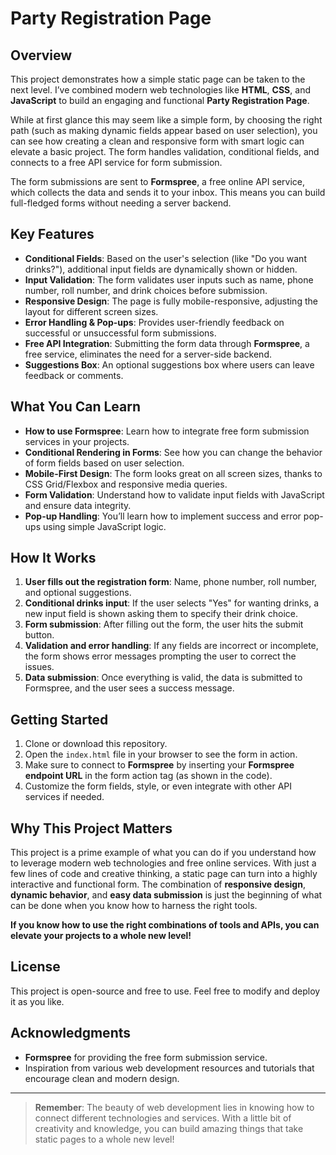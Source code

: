# Party Registration Page

## Overview

This project demonstrates how a simple static page can be taken to the next level. I’ve combined modern web technologies like **HTML**, **CSS**, and **JavaScript** to build an engaging and functional **Party Registration Page**. 

While at first glance this may seem like a simple form, by choosing the right path (such as making dynamic fields appear based on user selection), you can see how creating a clean and responsive form with smart logic can elevate a basic project. The form handles validation, conditional fields, and connects to a free API service for form submission.

The form submissions are sent to **Formspree**, a free online API service, which collects the data and sends it to your inbox. This means you can build full-fledged forms without needing a server backend.

## Key Features

- **Conditional Fields**: Based on the user's selection (like "Do you want drinks?"), additional input fields are dynamically shown or hidden.
- **Input Validation**: The form validates user inputs such as name, phone number, roll number, and drink choices before submission.
- **Responsive Design**: The page is fully mobile-responsive, adjusting the layout for different screen sizes.
- **Error Handling & Pop-ups**: Provides user-friendly feedback on successful or unsuccessful form submissions.
- **Free API Integration**: Submitting the form data through **Formspree**, a free service, eliminates the need for a server-side backend.
- **Suggestions Box**: An optional suggestions box where users can leave feedback or comments.

## What You Can Learn

- **How to use Formspree**: Learn how to integrate free form submission services in your projects.
- **Conditional Rendering in Forms**: See how you can change the behavior of form fields based on user selection.
- **Mobile-First Design**: The form looks great on all screen sizes, thanks to CSS Grid/Flexbox and responsive media queries.
- **Form Validation**: Understand how to validate input fields with JavaScript and ensure data integrity.
- **Pop-up Handling**: You’ll learn how to implement success and error pop-ups using simple JavaScript logic.

## How It Works

1. **User fills out the registration form**: Name, phone number, roll number, and optional suggestions.
2. **Conditional drinks input**: If the user selects "Yes" for wanting drinks, a new input field is shown asking them to specify their drink choice.
3. **Form submission**: After filling out the form, the user hits the submit button. 
4. **Validation and error handling**: If any fields are incorrect or incomplete, the form shows error messages prompting the user to correct the issues.
5. **Data submission**: Once everything is valid, the data is submitted to Formspree, and the user sees a success message.

## Getting Started

1. Clone or download this repository.
2. Open the `index.html` file in your browser to see the form in action.
3. Make sure to connect to **Formspree** by inserting your **Formspree endpoint URL** in the form action tag (as shown in the code).
4. Customize the form fields, style, or even integrate with other API services if needed.

## Why This Project Matters

This project is a prime example of what you can do if you understand how to leverage modern web technologies and free online services. With just a few lines of code and creative thinking, a static page can turn into a highly interactive and functional form. The combination of **responsive design**, **dynamic behavior**, and **easy data submission** is just the beginning of what can be done when you know how to harness the right tools.

**If you know how to use the right combinations of tools and APIs, you can elevate your projects to a whole new level!**

## License

This project is open-source and free to use. Feel free to modify and deploy it as you like.

## Acknowledgments

- **Formspree** for providing the free form submission service.
- Inspiration from various web development resources and tutorials that encourage clean and modern design.

---

> **Remember**: The beauty of web development lies in knowing how to connect different technologies and services. With a little bit of creativity and knowledge, you can build amazing things that take static pages to a whole new level!
